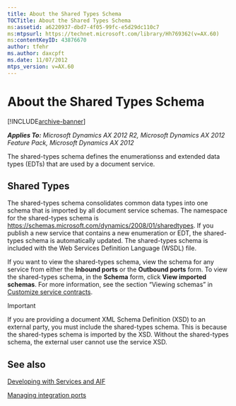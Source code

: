 ```yaml
---
title: About the Shared Types Schema
TOCTitle: About the Shared Types Schema
ms:assetid: a6220937-dbd7-4f05-99fc-e5d29dc110c7
ms:mtpsurl: https://technet.microsoft.com/library/Hh769362(v=AX.60)
ms:contentKeyID: 43876670
author: tfehr
ms.author: daxcpft
ms.date: 11/07/2012
mtps_version: v=AX.60
---
```


# About the Shared Types Schema 


[!INCLUDE[archive-banner](includes/archive-banner.md)]


_**Applies To:** Microsoft Dynamics AX 2012 R2, Microsoft Dynamics AX 2012 Feature Pack, Microsoft Dynamics AX 2012_

The shared-types schema defines the enumerationss and extended data types (EDTs) that are used by a document service.

## Shared Types

The shared-types schema consolidates common data types into one schema that is imported by all document service schemas. The namespace for the shared-types schema is https://schemas.microsoft.com/dynamics/2008/01/sharedtypes. If you publish a new service that contains a new enumeration or EDT, the shared-types schema is automatically updated. The shared-types schema is included with the Web Services Definition Language (WSDL) file.

If you want to view the shared-types schema, view the schema for any service from either the **Inbound ports** or the **Outbound ports** form. To view the shared-types schema, in the **Schema** form, click **View imported schemas**. For more information, see the section “Viewing schemas” in [Customize service contracts](customize-service-contracts.md).


> [!IMPORTANT]
> <P>If you are providing a document XML Schema Definition (XSD) to an external party, you must include the shared-types schema. This is because the shared-types schema is imported by the XSD. Without the shared-types schema, the external user cannot use the service XSD.</P>



## See also

[Developing with Services and AIF](developing-with-services-and-aif.md)

[Managing integration ports](managing-integration-ports.md)

